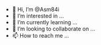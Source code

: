 - 👋 Hi, I’m @Asm84i
- 👀 I’m interested in ...
- 🌱 I’m currently learning ...
- 💞️ I’m looking to collaborate on ...
- 📫 How to reach me ...

<!---
Asm84i/Asm84i is a ✨ special ✨ repository because its `README.md` (this file) appears on your GitHub profile.
You can click the Preview link to take a look at your changes.
--->
